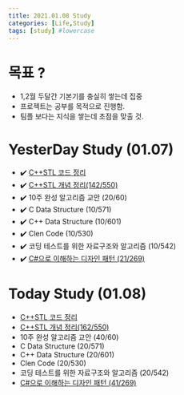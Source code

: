 ```yaml
---
title: 2021.01.08 Study
categories: [Life,Study]
tags: [study] #lowercase    
---
```


# 목표 ?
- 1,2월 두달간 기본기를 충실히 쌓는데 집중 
- 프로젝트는 공부를 목적으로 진행함. 
- 팀플 보다는 지식을 쌓는데 초점을 맞출 것.

# YesterDay Study (01.07)
- ✔️ [C++STL 코드 정리](https://calm-price-43a.notion.site/C-STL-f016394a615d4abab4894264627aeb5c) 
- ✔️ [C++STL 개념 정리(142/550)](https://calm-price-43a.notion.site/C-STL-ab095ae38f8e4fcbad549aec64bb9ba6) 
- ✔️ 10주 완성 알고리즘 교안 (20/60) 
- ✔️ C Data Structure (10/571) 
- ✔️ C++ Data Structure (10/601) 
- ✔️ Clen Code (10/530) 
- ✔️ 코딩 테스트를 위한 자료구조와 알고리즘 (10/542) 
- ✔️ [C#으로 이해하는 디자인 패턴 (21/269)](https://calm-price-43a.notion.site/C-fe83d437eee04341b345f9908fb66a23) 



# Today Study (01.08)
-  [C++STL 코드 정리](https://calm-price-43a.notion.site/C-STL-f016394a615d4abab4894264627aeb5c) 
-  [C++STL 개념 정리(162/550)](https://calm-price-43a.notion.site/C-STL-ab095ae38f8e4fcbad549aec64bb9ba6) 
-  10주 완성 알고리즘 교안 (40/60) 
-  C Data Structure (20/571) 
-  C++ Data Structure (20/601) 
-  Clen Code (20/530) 
-  코딩 테스트를 위한 자료구조와 알고리즘 (20/542) 
-  [C#으로 이해하는 디자인 패턴 (41/269)](https://calm-price-43a.notion.site/C-fe83d437eee04341b345f9908fb66a23) 
